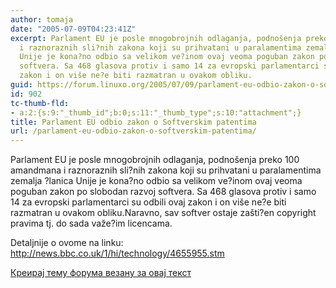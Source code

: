 ```yaml
---
author: tomaja
date: "2005-07-09T04:23:41Z"
excerpt: Parlament EU je posle mnogobrojnih odlaganja, podnošenja preko 100 amandmana
  i raznoraznih sli?nih zakona koji su prihvatani u paralamentima zemalja ?lanica
  Unije je kona?no odbio sa velikom ve?inom ovaj veoma poguban zakon po slobodan razvoj
  softvera. Sa 468 glasova protiv i samo 14 za evropski parlamentarci su odbili ovaj
  zakon i on više ne?e biti razmatran u ovakom obliku.
guid: https://forum.linuxo.org/2005/07/09/parlament-eu-odbio-zakon-o-softverskim-patentima/
id: 902
tc-thumb-fld:
- a:2:{s:9:"_thumb_id";b:0;s:11:"_thumb_type";s:10:"attachment";}
title: Parlament EU odbio zakon o Softverskim patentima
url: /parlament-eu-odbio-zakon-o-softverskim-patentima/
---
```

Parlament EU je posle mnogobrojnih odlaganja, podnošenja preko 100 amandmana i raznoraznih sli?nih zakona koji su prihvatani u paralamentima zemalja ?lanica Unije je kona?no odbio sa velikom ve?inom ovaj veoma poguban zakon po slobodan razvoj softvera. Sa 468 glasova protiv i samo 14 za evropski parlamentarci su odbili ovaj zakon i on više ne?e biti razmatran u ovakom obliku.<!--break-->Naravno, sav softver ostaje zašti?en copyright pravima tj. do sada važe?im licencama. 

Detaljnije o ovome na linku:  
<http://news.bbc.co.uk/1/hi/technology/4655955.stm> 

[Креирај тему форума везану за овај текст](https://linuxo.org/nova-tema-na-forumu/?se_pid=902)